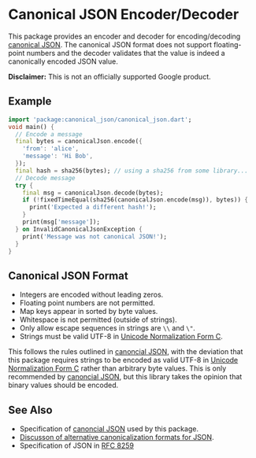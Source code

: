 Canonical JSON Encoder/Decoder
==============================
This package provides an encoder and decoder for encoding/decoding
[canonical JSON][1]. The canonical JSON format does not support floating-point
numbers and the decoder validates that the value is indeed a canonically encoded
JSON value.

**Disclaimer:** This is not an officially supported Google product.

## Example

```dart
import 'package:canonical_json/canonical_json.dart';
void main() {
  // Encode a message
  final bytes = canonicalJson.encode({
    'from': 'alice',
    'message': 'Hi Bob',
  });
  final hash = sha256(bytes); // using a sha256 from some library...
  // Decode message
  try {
    final msg = canonicalJson.decode(bytes);
    if (!fixedTimeEqual(sha256(canonicalJson.encode(msg)), bytes)) {
      print('Expected a different hash!');
    }
    print(msg['message']);
  } on InvalidCanonicalJsonException {
    print('Message was not canonical JSON!');
  }
}
```

## Canonical JSON Format

 * Integers are encoded without leading zeros.
 * Floating point numbers are not permitted.
 * Map keys appear in sorted by byte values.
 * Whitespace is not permitted (outside of strings).
 * Only allow escape sequences in strings are `\\` and `\"`.
 * Strings must be valid UTF-8 in [Unicode Normalization Form C][4].

This follows the rules outlined in [canoncial JSON][1], with the deviation that
this package requires strings to be encoded as valid UTF-8 in
[Unicode Normalization Form C][4] rather than arbitrary
byte values. This is only recommended by [canoncial JSON][1], but this library
takes the opinion that binary values should be encoded.

## See Also

 * Specification of [canoncial JSON][1] used by this package.
 * [Discusson of alternative canonicalization formats for JSON][2].
 * Specification of JSON in [RFC 8259][3]

[1]: https://wiki.laptop.org/go/Canonical_JSON
[2]: https://gibson042.github.io/canonicaljson-spec/#prior-art
[3]: https://tools.ietf.org/html/rfc8259
[4]: https://unicode.org/reports/tr15/
